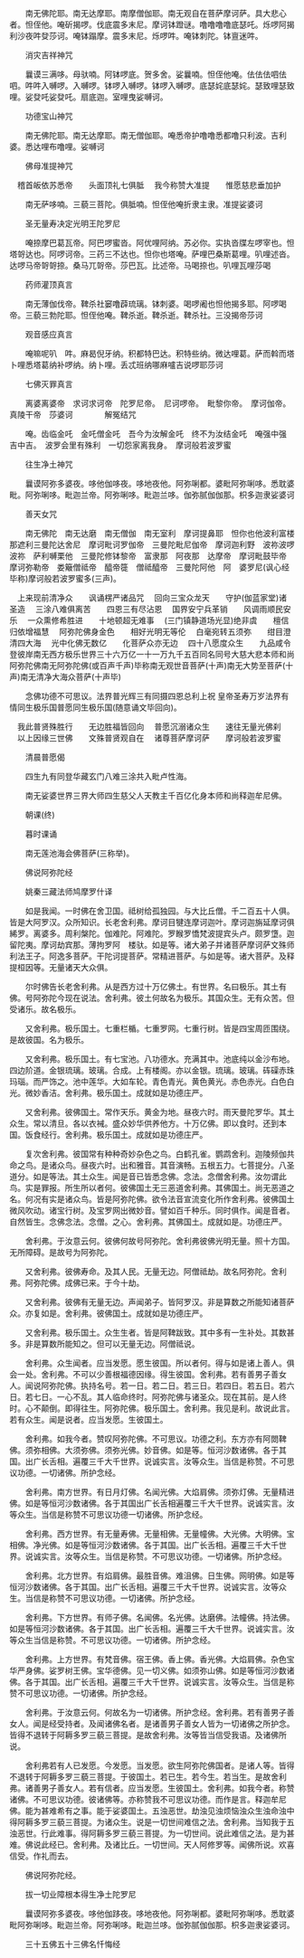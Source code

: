 <!-- { "loadSidebar": true } -->

　　南无佛陀耶。南无达摩耶。南摩僧伽耶。南无观自在菩萨摩诃萨。具大悲心者。怛侄他。唵斫揭啰。伐底震多末尼。摩诃钵蹬谜。噜噜噜噜底瑟吒。烁啰阿揭利沙夜吽癹莎诃。唵钵蹋摩。震多末尼。烁啰吽。唵钵刺陀。钵亶迷吽。

　　消灾吉祥神咒

　　曩谟三满哆。母驮喃。阿钵啰底。贺多舍。娑曩喃。怛侄他唵。佉佉佉呬佉呬。吽吽入嚩啰。入嚩啰。钵啰入嚩啰。钵啰入嚩啰。底瑟姹底瑟姹。瑟致哩瑟致哩。娑癹吒娑癹吒。扇底迦。室哩曳娑嚩诃。

　　功德宝山神咒

　　南无佛陀耶。南无达摩耶。南无僧伽耶。唵悉帝护噜噜悉都噜只利波。吉利婆。悉达哩布噜哩。娑嚩诃

　　佛母准提神咒

　稽首皈依苏悉帝　　头面顶礼七俱胝
　我今称赞大准提　　惟愿慈悲垂加护

　　南无萨哆喃。三藐三菩陀。俱胝喃。怛侄他唵折隶主隶。准提娑婆诃

　　圣无量寿决定光明王陀罗尼

　　唵捺摩巴葛瓦帝。阿巴啰蜜沓。阿优哩阿纳。苏必你。实执沓牒左啰宰也。怛塔哿达也。阿啰诃帝。三药三不达也。怛你也塔唵。萨哩巴桑斯葛哩。叭哩述沓。达啰马帝哿哿捺。桑马兀哿帝。莎巴瓦。比述帝。马喝捺也。叭哩瓦哩莎喝

　　药师灌顶真言

　　南无薄伽伐帝。鞞杀社窭噜薜琉璃。钵刺婆。喝啰阇也怛他揭多耶。阿啰喝帝。三藐三勃陀耶。怛侄他唵。鞞杀逝。鞞杀逝。鞞杀社。三没揭帝莎诃

　　观音感应真言

　　唵嘛呢叭　吽。麻曷倪牙纳。积都特巴达。积特些纳。微达哩葛。萨而斡而塔卜哩悉塔葛纳补啰纳。纳卜哩。丢忒班纳哪麻嚧吉说啰耶莎诃

　　七佛灭罪真言

　　离婆离婆帝　求诃求诃帝　陀罗尼帝。　尼诃啰帝。　毗黎你帝。　摩诃伽帝。　真陵干帝　莎婆诃　　　　解冤结咒

　　唵。齿临金吒　金吒僧金吒　吾今为汝解金吒　终不为汝结金吒　唵强中强　吉中吉。　波罗会里有殊利　一切怨家离我身。　摩诃般若波罗蜜

　　往生净土神咒

　　曩谟阿弥多婆夜。哆他伽哆夜。哆地夜他。阿弥唎都。婆毗阿弥唎哆。悉耽婆毗。阿弥唎哆。毗迦兰帝。阿弥唎哆。毗迦兰哆。伽弥腻伽伽那。枳多迦隶娑婆诃

　　善天女咒

　　南无佛陀　南无达磨　南无僧伽　南无室利　摩诃提鼻耶　怛你也他波利富楼那遮利三曼陀达舍尼　摩诃毗诃罗伽帝　三曼陀毗尼伽帝　摩诃迦利野　波祢波啰波祢　萨利嚩栗他　三曼陀修钵黎帝　富隶那　阿夜那　达摩帝　摩诃毗鼓毕帝　摩诃弥勒帝　娄簸僧祗帝　醯帝簁　僧祗醯帝　三曼陀阿他　阿　婆罗尼(讽心经毕称)摩诃般若波罗蜜多(三声)。

　上来现前清净众　　讽诵楞严诸品咒
　回向三宝众龙天　　守护(伽蓝家堂)诸圣造
　三涂八难俱离苦　　四恩三有尽沾恩
　国界安宁兵革销　　风调雨顺民安乐
　一众熏修希胜进　　十地顿超无难事
　(三门镇静道场光显)绝非虞　　檀信归依增福慧
　阿弥陀佛身金色　　相好光明无等伦
　白毫宛转五须弥　　绀目澄清四大海
　光中化佛无数亿　　化菩萨众亦无边
　四十八愿度众生　　九品咸令登彼岸南无西方极乐世界三十六万亿一十一万九千五百同名同号大慈大悲本师和尚阿弥陀佛南无阿弥陀佛(或百声千声)毕称南无观世音菩萨(十声)南无大势至菩萨(十声)南无清净大海众菩萨(十声毕)

　　念佛功德不可思议。法界普光辉三有同摄四恩总利上祝
皇帝圣寿万岁法界有情同生极乐国普愿同生极乐国(随意诵文毕回向)。

　我此普贤殊胜行　　无边胜福皆回向
　普愿沉溺诸众生　　速往无量光佛刹
　以上因缘三世佛　　文殊普贤观自在
　诸尊菩萨摩诃萨　　摩诃般若波罗蜜

　　清晨普愿偈

　　四生九有同登华藏玄门八难三涂共入毗卢性海。

　　南无娑婆世界三界大师四生慈父人天教主千百亿化身本师和尚释迦牟尼佛。

　　朝课(终)

　　暮时课诵

　　南无莲池海会佛菩萨(三称举)。

　　佛说阿弥陀经

　　姚秦三藏法师鸠摩罗什译

　　如是我闻。一时佛在舍卫国。祗树给孤独园。与大比丘僧。千二百五十人俱。皆是大阿罗汉。众所知识。长老舍利弗。摩诃目犍连摩诃迦叶。摩诃迦旃延摩诃俱絺罗。离婆多。周利槃陀。伽难陀。阿难陀。罗睺罗憍梵波提宾头卢。颇罗墯。迦留陀夷。摩诃劫宾那。薄拘罗阿　楼驮。如是等。诸大弟子并诸菩萨摩诃萨文殊师利法王子。阿逸多菩萨。干陀诃提菩萨。常精进菩萨。与如是等。诸大菩萨。及释提桓因等。无量诸天大众俱。

　　尔时佛告长老舍利弗。从是西方过十万亿佛土。有世界。名曰极乐。其土有佛。号阿弥陀今现在说法。舍利弗。彼土何故名为极乐。其国众生。无有众苦。但受诸乐。故名极乐。

　　又舍利弗。极乐国土。七重栏楯。七重罗网。七重行树。皆是四宝周匝围绕。是故彼国。名为极乐。

　　又舍利弗。极乐国土。有七宝池。八功德水。充满其中。池底纯以金沙布地。四边阶道。金银琉璃。玻璃。合成。上有楼阁。亦以金银。琉璃。玻璃。砗磲赤珠玛瑙。而严饰之。池中莲华。大如车轮。青色青光。黄色黄光。赤色赤光。白色白光。微妙香洁。舍利弗。极乐国土。成就如是功德庄严。

　　又舍利弗。彼佛国土。常作天乐。黄金为地。昼夜六时。雨天曼陀罗华。其土众生。常以清旦。各以衣裓。盛众妙华供养他方。十万亿佛。即以食时。还到本国。饭食经行。舍利弗。极乐国土。成就如是功德庄严。

　　复次舍利弗。彼国常有种种奇妙杂色之鸟。白鹤孔雀。鹦鹉舍利。迦陵频伽共命之鸟。是诸众鸟。昼夜六时。出和雅音。其音演畅。五根五力。七菩提分。八圣道分。如是等法。其土众生。闻是音已皆悉念佛。念法。念僧舍利弗。汝勿谓此鸟。实是罪报。所生所以者何。彼佛国土无三恶道舍利弗。其佛国土。尚无恶道之名。何况有实是诸众鸟。皆是阿弥陀佛。欲令法音宣流变化所作舍利弗。彼佛国土微风吹动。诸宝行树。及宝罗网出微妙音。譬如百千种乐。同时俱作。闻是音者。自然皆生。念佛念法。念僧。之心。舍利弗。其佛国土。成就如是。功德庄严。

　　舍利弗。于汝意云何。彼佛何故号阿弥陀。舍利弗彼佛光明无量。照十方国。无所障碍。是故号为阿弥陀。

　　又舍利弗。彼佛寿命。及其人民。无量无边。阿僧祗劫。故名阿弥陀。舍利弗。阿弥陀佛。成佛已来。于今十劫。

　　又舍利弗。彼佛有无量无边。声闻弟子。皆阿罗汉。非是算数之所能知诸菩萨众。亦复如是。舍利弗。彼佛国土。成就如是功德庄严。

　　又舍利弗。极乐国土。众生生者。皆是阿鞞跋致。其中多有一生补处。其数甚多。非是算数所能知之。但可以无量无边。阿僧祗说。

　　舍利弗。众生闻者。应当发愿。愿生彼国。所以者何。得与如是诸上善人。俱会一处。舍利弗。不可以少善根福德因缘。得生彼国。舍利弗。若有善男子善女人。闻说阿弥陀佛。执持名号。若一日。若二日。若三日。若四日。若五日。若六日。若七日。一心不乱。其人临命终时。阿弥陀佛与诸圣众。现在其前。是人终时。心不颠倒。即得往生。阿弥陀佛。极乐国土。舍利弗。我见是利。故说此言。若有众生。闻是说者。应当发愿。生彼国土。

　　舍利弗。如我今者。赞叹阿弥陀佛。不可思议。功德之利。东方亦有阿閦鞞佛。须弥相佛。大须弥佛。须弥光佛。妙音佛。如是等。恒河沙数诸佛。各于其国。出广长舌相。遍覆三千大千世界。说诚实言。汝等众生。当信是称赞。不可思议功德。一切诸佛。所护念经。

　　舍利弗。南方世界。有日月灯佛。名闻光佛。大焰肩佛。须弥灯佛。无量精进佛。如是等恒河沙数诸佛。各于其国出广长舌相遍覆三千大千世界。说诚实言。汝等众生。当信是称赞不可思议功德一切诸佛。所护念经。

　　舍利弗。西方世界。有无量寿佛。无量相佛。无量幢佛。大光佛。大明佛。宝相佛。净光佛。如是等恒河沙数诸佛。各于其国。出广长舌相。遍覆三千大千世界。说诚实言。汝等众生。当信是称赞。不可思议功德。一切诸佛。所护念经。

　　舍利弗。北方世界。有焰肩佛。最胜音佛。难沮佛。日生佛。网明佛。如是等恒河沙数诸佛。各于其国。出广长舌相。遍覆三千大千世界。说诚实言。汝等众生。当信是称赞不可思议功德。一切诸佛。所护念经。

　　舍利弗。下方世界。有师子佛。名闻佛。名光佛。达磨佛。法幢佛。持法佛。如是等恒河沙数诸佛。各于其国。出广长舌相。遍覆三千大千世界。说诚实言。汝等众生当信是称赞。不可思议功德。一切诸佛。所护念经。

　　舍利弗。上方世界。有梵音佛。宿王佛。香上佛。香光佛。大焰肩佛。杂色宝华严身佛。娑罗树王佛。宝华德佛。见一切义佛。如须弥山佛。如是等恒河沙数诸佛。各于其国。出广长舌相。遍覆三千大千世界。说诚实言。汝等众生。当信是称赞不可思议功德。一切诸佛。所护念经。

　　舍利弗。于汝意云何。何故名为一切诸佛。所护念经。舍利弗。若有善男子善女人。闻是经受持者。及闻诸佛名者。是诸善男子善女人皆为一切诸佛之所护念。皆得不退转于阿耨多罗三藐三菩提。是故舍利弗。汝等皆当信受我语。及诸佛所说。

　　舍利弗若有人已发愿。今发愿。当发愿。欲生阿弥陀佛国者。是诸人等。皆得不退转于阿耨多罗三藐三菩提。于彼国土。若已生。若今生。若当生。是故舍利弗。诸善男子善女人。若有信者。应当发愿。生彼国土。舍利弗。如我今者。称赞诸佛。不可思议功德。彼诸佛等。亦称赞我不可思议功德。而作是言。释迦牟尼佛。能为甚难希有之事。能于娑婆国土。五浊恶世。劫浊见浊烦恼浊众生浊命浊中得阿耨多罗三藐三菩提。为诸众生。说是一切世间难信之法。舍利弗。当知我于五浊恶世。行此难事。得阿耨多罗三藐三菩提。为一切世间。说此难信之法。是为甚难。佛说此经已。舍利弗。及诸比丘。一切世间。天人阿修罗等。闻佛所说。欢喜信受。作礼而去。

　　佛说阿弥陀经。

　　拔一切业障根本得生净土陀罗尼

　　曩谟阿弥多婆夜。哆他伽跢夜。哆地夜他。阿弥唎都。婆毗阿弥唎哆。悉耽婆毗阿弥唎哆。毗迦兰帝。阿弥唎哆。毗迦兰哆。伽弥腻伽伽那。枳多迦隶娑婆诃。

　　三十五佛五十三佛名忏悔经

